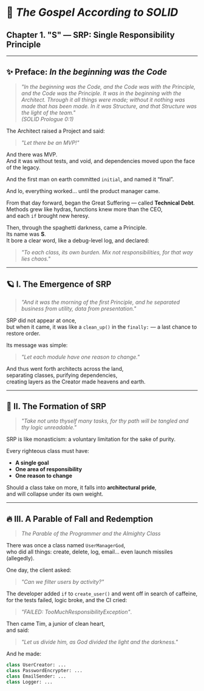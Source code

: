 # 📖 *The Gospel According to SOLID*  
## Chapter 1. "S" — SRP: Single Responsibility Principle

---

## ✨ Preface: *In the beginning was the Code*  

> *"In the beginning was the Code, and the Code was with the Principle, and the Code was the Principle. It was in the beginning with the Architect. Through it all things were made; without it nothing was made that has been made. In it was Structure, and that Structure was the light of the team."*  
> *(SOLID Prologue 0:1)*

The Architect raised a Project and said:  
> *"Let there be an MVP!"*

And there was MVP.  
And it was without tests, and void, and dependencies moved upon the face of the legacy.

And the first man on earth committed `initial`, and named it “final”.

And lo, everything worked… until the product manager came.

From that day forward, began the Great Suffering — called **Technical Debt**.  
Methods grew like hydras, functions knew more than the CEO,  
and each `if` brought new heresy.

Then, through the spaghetti darkness, came a Principle.  
Its name was **S**.  
It bore a clear word, like a debug-level log, and declared:  
> *"To each class, its own burden. Mix not responsibilities, for that way lies chaos."*

---

## 🪐 I. The Emergence of SRP  

> *"And it was the morning of the first Principle, and he separated business from utility, data from presentation."*

SRP did not appear at once,  
but when it came, it was like a `clean_up()` in the `finally:` — a last chance to restore order.

Its message was simple:  
> *"Let each module have one reason to change."*

And thus went forth architects across the land,  
separating classes, purifying dependencies,  
creating layers as the Creator made heavens and earth.

---

## 🌱 II. The Formation of SRP  

> *"Take not unto thyself many tasks, for thy path will be tangled and thy logic unreadable."*

SRP is like monasticism: a voluntary limitation for the sake of purity.

Every righteous class must have:

- **A single goal**
- **One area of responsibility**
- **One reason to change**

Should a class take on more, it falls into **architectural pride**,  
and will collapse under its own weight.

---

## 🔥 III. A Parable of Fall and Redemption  

> *The Parable of the Programmer and the Almighty Class*

There was once a class named `UserManagerGod`,  
who did all things: create, delete, log, email... even launch missiles (allegedly).

One day, the client asked:  
> *"Can we filter users by activity?"*

The developer added `if` to `create_user()` and went off in search of caffeine,  
for the tests failed, logic broke, and the CI cried:  
> *"FAILED: TooMuchResponsibilityException"*.

Then came Tim, a junior of clean heart,  
and said:  
> *"Let us divide him, as God divided the light and the darkness."*

And he made:

```python
class UserCreator: ...
class PasswordEncrypter: ...
class EmailSender: ...
class Logger: ...
